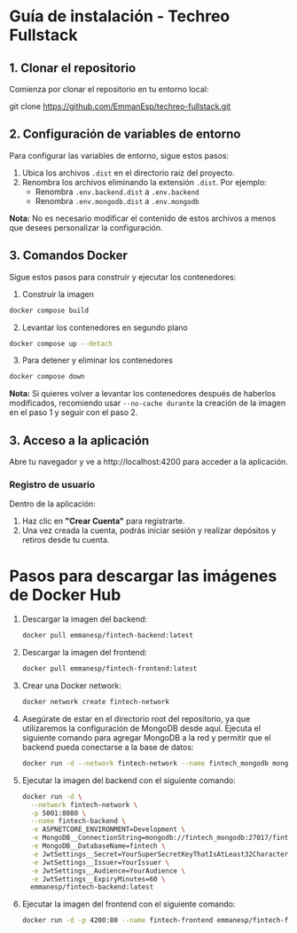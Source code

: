 # Guía de instalación - Techreo Fullstack

## 1. Clonar el repositorio

Comienza por clonar el repositorio en tu entorno local:

git clone https://github.com/EmmanEsp/techreo-fullstack.git


## 2. Configuración de variables de entorno

Para configurar las variables de entorno, sigue estos pasos:

1. Ubica los archivos `.dist` en el directorio raíz del proyecto.
2. Renombra los archivos eliminando la extensión `.dist`. Por ejemplo:
   - Renombra `.env.backend.dist` a `.env.backend`
   - Renombra `.env.mongodb.dist` a `.env.mongodb`
   
**Nota:** No es necesario modificar el contenido de estos archivos a menos que desees personalizar la configuración.

## 3. Comandos Docker

Sigue estos pasos para construir y ejecutar los contenedores:

1. Construir la imagen
```bash
docker compose build
```

2. Levantar los contenedores en segundo plano
```bash
docker compose up --detach
```

3. Para detener y eliminar los contenedores
```bash
docker compose down
```

**Nota:** Si quieres volver a levantar los contenedores después de haberlos modificados, recomiendo usar `--no-cache durante` la creación de la imagen en el paso 1 y seguir con el paso 2.

## 3. Acceso a la aplicación

Abre tu navegador y ve a http://localhost:4200 para acceder a la aplicación.

### Registro de usuario

Dentro de la aplicación:

1. Haz clic en **"Crear Cuenta"** para registrarte.
2. Una vez creada la cuenta, podrás iniciar sesión y realizar depósitos y retiros desde tu cuenta.

# Pasos para descargar las imágenes de Docker Hub

1. Descargar la imagen del backend:

    ```bash
    docker pull emmanesp/fintech-backend:latest
    ```

2. Descargar la imagen del frontend:

    ```bash
    docker pull emmanesp/fintech-frontend:latest
    ```

3. Crear una Docker network:

    ```bash
    docker network create fintech-network
    ```

4. Asegúrate de estar en el directorio root del repositorio, ya que utilizaremos la configuración de MongoDB desde aquí. Ejecuta el siguiente comando para agregar MongoDB a la red y permitir que el backend pueda conectarse a la base de datos:

    ```bash
    docker run -d --network fintech-network --name fintech_mongodb mongo:6.0
    ```

5. Ejecutar la imagen del backend con el siguiente comando:

    ```bash
    docker run -d \
      --network fintech-network \
      -p 5001:8080 \
      --name fintech-backend \
      -e ASPNETCORE_ENVIRONMENT=Development \
      -e MongoDB__ConnectionString=mongodb://fintech_mongodb:27017/fintech \
      -e MongoDB__DatabaseName=fintech \
      -e JwtSettings__Secret=YourSuperSecretKeyThatIsAtLeast32CharactersLong \
      -e JwtSettings__Issuer=YourIssuer \
      -e JwtSettings__Audience=YourAudience \
      -e JwtSettings__ExpiryMinutes=60 \
      emmanesp/fintech-backend:latest
    ```

6. Ejecutar la imagen del frontend con el siguiente comando:

    ```bash
    docker run -d -p 4200:80 --name fintech-frontend emmanesp/fintech-frontend:latest
    ```
